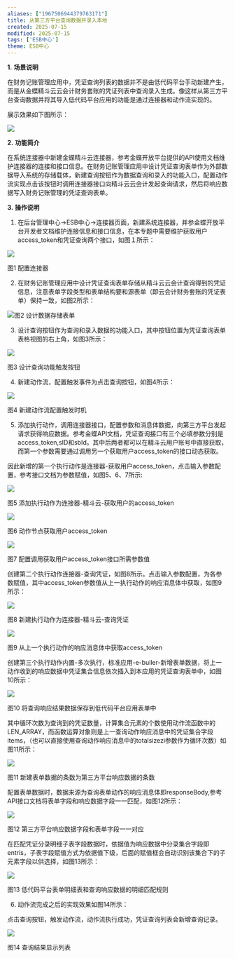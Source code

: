 ```yaml
---
aliases: ["1967506944379763171"]
title: 从第三方平台查询数据并录入本地
created: 2025-07-15
modified: 2025-07-15
tags: ['ESB中心']
theme: ESB中心
---
```


**1.** **场景说明**

在财务记账管理应用中，凭证查询列表的数据并不是由低代码平台手动新建产生，而是从金蝶精斗云云会计财务套账的凭证列表中查询录入生成。像这样从第三方平台查询数据并将其导入低代码平台应用的功能是通过连接器和动作流实现的。

展示效果如下图所示：

![](b80ae2c8d4298725ec27ae197ca7dcaf.jpg)

**2.** **功能简介**

在系统连接器中新建金蝶精斗云连接器，参考金蝶开放平台提供的API使用文档维护连接器的连接和接口信息。在财务记账管理应用中设计凭证查询表单作为外部数据导入系统的存储载体，新建查询按钮作为数据查询和录入的功能入口，配置动作流实现点击该按钮时调用连接器接口向精斗云云会计发起查询请求，然后将响应数据写入财务记账管理的凭证查询表单。

**3.** **操作说明**

1. 在后台管理中心->ESB中心->连接器页面，新建系统连接器，并参金蝶开放平台开发者文档维护连接信息和接口信息，在本专题中需要维护获取用户access\_token和凭证查询两个接口，如图１所示：

![](a9285aef97de37495860e45a0b1d80ea.jpg)

图1 配置连接器

2. 在财务记账管理应用中设计凭证查询表单存储从精斗云云会计查询得到的凭证信息，注意表单字段类型和表单结构要和源表单（即云会计财务套账的凭证表单）保持一致，如图2所示：

![](3f947dc3d4dfa17bf87d56c846d1f6ba.jpg)图2 设计数据存储表单

3. 设计查询按钮作为查询和录入数据的功能入口，其中按钮位置为凭证查询表单表格视图的右上角，如图3所示：

![](e15aeacaf1bfee0e10fdf881f960e529.jpg)

图3 设计查询功能触发按钮

4. 新建动作流，配置触发事件为点击查询按钮，如图4所示：

![](40373025e051b5b38cc722f24007fbad.jpg)

图4 新建动作流配置触发时机

5. 添加执行动作，调用连接器接口，配置参数和消息体数据，向第三方平台发起请求获得响应数据。参考金蝶API文档，凭证查询接口有三个必填参数分别是access\_token,sID和sbId。其中后两者都可以在精斗云用户账号中直接获取，而第一个参数需要通过调用另一个获取用户access\_token的接口动态获取。

因此新增的第一个执行动作是连接器-获取用户access\_token，点击输入参数配置，参考接口文档为参数赋值，如图5、6、7所示:

![](1d6e1984e7f7ca5d1c9450cb961977f8.jpg)

图5 添加执行动作为连接器-精斗云-获取用户的access\_token

![](bbf7d3e8400c314f8a7c6fccf19fb829.jpg)

图6 动作节点获取用户access\_token

![](a8962e899ce561f2d173dae968cf35cd.jpg)

图7 配置调用获取用户access\_token接口所需参数值

创建第二个执行动作连接器-查询凭证，如图8所示。点击输入参数配置，为各参数赋值，其中access\_token参数值从上一执行动作的响应消息体中获取，如图9所示：

![](79ff659e87095c64eaecd8a9b5fed422.jpg)

图8 新建执行动作为连接器-精斗云-查询凭证

![](1ab22586bbe33f0996f96a9505014231.jpg)

图9 从上一个执行动作的响应消息体中获取access\_token

创建第三个执行动作内置-多次执行，标准应用-e-builer-新增表单数据，将上一动作收到的响应数据中凭证集合信息依次插入到本应用的凭证查询表单中，如图10所示：

![](2eb0371117320f59ab833677947e74dc.jpg)

图10 将查询响应结果数据保存到低代码平台应用表单中

其中循环次数为查询到的凭证数量，计算集合元素的个数使用动作流函数中的LEN\_ARRAY，而函数运算对象则是上一查询动作响应消息中的凭证集合字段items，（也可以直接使用查询动作响应消息中的totalsizezi参数作为循环次数）如图11所示：

![](814fda2979ad173defa75667e4e699a6.jpg)

图11 新建表单数据的条数为第三方平台响应数据的条数

配置表单数据时，数据来源为查询表单动作的响应消息体即responseBody,参考API接口文档将表单字段和响应数据字段一一匹配，如图12所示：

![](1578849ee00c27b4827236ab50219302.jpg)

图12 第三方平台响应数据字段和表单字段一一对应

在匹配凭证分录明细子表字段数据时，依据值为响应数据中分录集合字段即entris，子表字段赋值方式为依据值下级，后面的赋值框会自动识别该集合下的子元素字段以供选择，如图13所示：

![](669b8e67e35f2ffe99ade244533ebbce.jpg)

图13 低代码平台表单明细表和查询响应数据的明细匹配规则

6. 动作流完成之后的实现效果如图14所示：

点击查询按钮，触发动作流，动作流执行成功，凭证查询列表会新增查询记录。

![](fbf374f8a0610f9c9192d96db804688e.jpg)

图14 查询结果显示列表